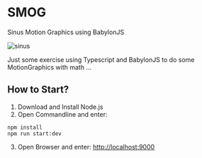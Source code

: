 # SMOG

Sinus Motion Graphics using BabylonJS

![sinus](https://user-images.githubusercontent.com/30434360/104827127-e52a7d00-585a-11eb-8e12-1b6007c2c6a2.jpg)

Just some exercise using Typescript and BabylonJS to do some MotionGraphics with math ...

## How to Start?

1. Download and Install Node.js
2. Open Commandline and enter:

```
npm install
npm run start:dev
```

3. Open Browser and enter: [http://localhost:9000](http://localhost:9000)
